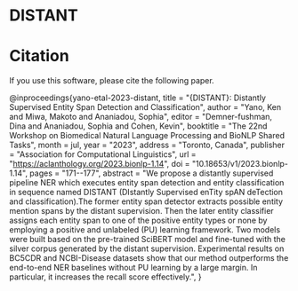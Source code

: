 # DISTANT




# Citation
If you use this software, please cite the following paper.

@inproceedings{yano-etal-2023-distant,
    title = "{DISTANT}: Distantly Supervised Entity Span Detection and Classification",
    author = "Yano, Ken  and
      Miwa, Makoto  and
      Ananiadou, Sophia",
    editor = "Demner-fushman, Dina  and
      Ananiadou, Sophia  and
      Cohen, Kevin",
    booktitle = "The 22nd Workshop on Biomedical Natural Language Processing and BioNLP Shared Tasks",
    month = jul,
    year = "2023",
    address = "Toronto, Canada",
    publisher = "Association for Computational Linguistics",
    url = "https://aclanthology.org/2023.bionlp-1.14",
    doi = "10.18653/v1/2023.bionlp-1.14",
    pages = "171--177",
    abstract = "We propose a distantly supervised pipeline NER which executes entity span detection and entity classification in sequence named DISTANT (DIstantly Supervised enTity spAN deTection and classification).The former entity span detector extracts possible entity mention spans by the distant supervision. Then the later entity classifier assigns each entity span to one of the positive entity types or none by employing a positive and unlabeled (PU) learning framework. Two models were built based on the pre-trained SciBERT model and fine-tuned with the silver corpus generated by the distant supervision. Experimental results on BC5CDR and NCBI-Disease datasets show that our method outperforms the end-to-end NER baselines without PU learning by a large margin. In particular, it increases the recall score effectively.",
}
